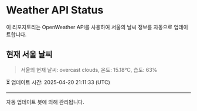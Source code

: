 
# Weather API Status

이 리포지토리는 OpenWeather API를 사용하여 서울의 날씨 정보를 자동으로 업데이트합니다.

## 현재 서울 날씨
> 서울의 현재 날씨: overcast clouds, 온도: 15.18°C, 습도: 63%

⏳ 업데이트 시간: 2025-04-20 21:11:33 (UTC)

---
자동 업데이트 봇에 의해 관리됩니다.
